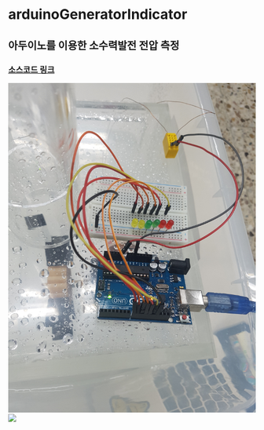 # arduinoGeneratorIndicator

## 아두이노를 이용한 소수력발전 전압 측정  
### [소스코드 링크](https://github.com/mtinet/arduinoGeneratorIndicator/blob/master/arduinoGeneratorIndicator.ino)
![](https://github.com/mtinet/arduinoGeneratorIndicator/blob/master/KakaoTalk_Photo_2018-04-26-21-40-54.jpeg?raw=true)
![](https://github.com/mtinet/arduinoGeneratorIndicator/blob/master/KakaoTalk_Photo_2018-04-26-21-40-39.jpeg?raw=true)
